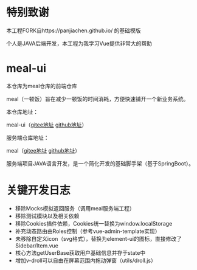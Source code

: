 # 特别致谢
本工程FORK自https://panjiachen.github.io/ 的基础模版

个人是JAVA后端开发，本工程为我学习Vue提供非常大的帮助

# meal-ui
本仓库为meal仓库的前端仓库

meal（一顿饭）旨在减少一顿饭的时间消耗，方便快速铺开一个新业务系统。

本仓库地址：

meal-ui（[gitee地址](https://gitee.com/mebugs/meal-ui) [github地址](https://github.com/mebugs/meal-ui)）

服务端仓库地址：

meal（[gitee地址](https://gitee.com/mebugs/meal) [github地址](https://github.com/mebugs/meal)）

服务端项目JAVA语言开发，是一个简化开发的基础脚手架（基于SpringBoot）。

# 关键开发日志
 - 移除Mocks模拟返回服务（调用meal服务端工程）
 - 移除测试模块以及相关依赖
 - 移除Cookies插件依赖，Cookies统一替换为window.localStorage
 - 补充动态路由由Roles控制（参考vue-admin-template实现）
 - 未移除自定义icon（svg格式），替换为element-ui的图标，直接修改了Sidebar/Item.vue
 - 核心方法getUserBase获取用户基础信息并存于state中
 - 增加v-droll可以自由在屏幕范围内拖动弹窗（utils/droll.js）
